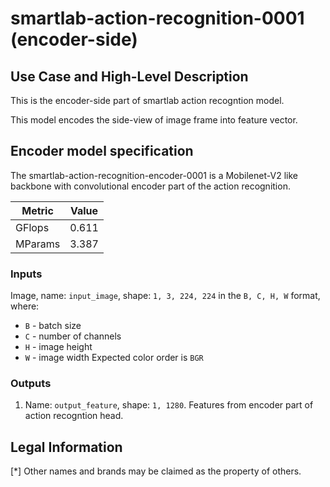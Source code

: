 # smartlab-action-recognition-0001 (encoder-side)

## Use Case and High-Level Description

This is the encoder-side part of smartlab action recogntion model.

This model encodes the side-view of image frame into feature vector.

## Encoder model specification

The smartlab-action-recognition-encoder-0001 is a Mobilenet-V2 like backbone with convolutional encoder part of the action recognition.

| Metric  | Value |
| ------- | ----- |
| GFlops  | 0.611 |
| MParams | 3.387 |

### Inputs

Image, name: `input_image`, shape: `1, 3, 224, 224` in the `B, C, H, W` format, where:

- `B` - batch size
- `C` - number of channels
- `H` - image height
- `W` - image width
Expected color order is `BGR`

### Outputs

1. Name: `output_feature`, shape: `1, 1280`. Features from encoder part of action recogntion head.

## Legal Information

[*] Other names and brands may be claimed as the property of others.